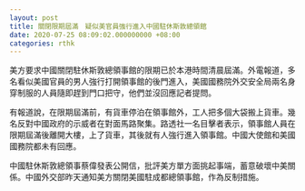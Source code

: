 ```yaml
---
layout: post
title: 關閉限期屆滿　疑似美官員強行進入中國駐休斯敦總領館
date: 2020-07-25 08:09:02.000000000 +08:00
categories: rthk
---
```


美方要求中國關閉駐休斯敦總領事館的限期已於本港時間清晨屆滿。外電報道，多名看似美國官員的男人強行打開領事館的後門進入，美國國務院外交安全局兩名身穿制服的人員隨即趕到門口把守，他們並沒回應記者提問。

有報道說，在限期屆滿前，有貨車停泊在領事館外，工人把多個大袋搬上貨車。幾名反對中國政府的示威者在對面馬路聚集。路透社一名目擊者表示，領事館人員在限期屆滿後離開大樓，上了貨車，其後就有人強行進入領事館。中國大使館和美國國務院都未有回應。

中國駐休斯敦總領事蔡偉發表公開信，批評美方單方面挑起事端，蓄意破壞中美關係。中國外交部昨天通知美方關閉美國駐成都總領事館，作為反制措施。
